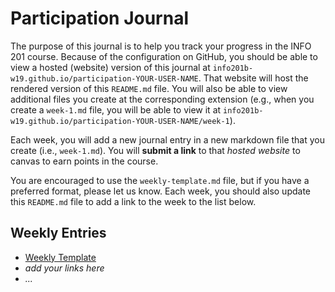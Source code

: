 # Participation Journal
The purpose of this journal is to help you track your progress in the INFO 201 course. Because of the configuration on GitHub, you should be able to view a hosted (website) version of this journal at `info201b-w19.github.io/participation-YOUR-USER-NAME`. That website will host the rendered version of this `README.md` file. You will also be able to view additional files you create at the corresponding extension (e.g., when you create a `week-1.md` file, you will be able to view it at `info201b-w19.github.io/participation-YOUR-USER-NAME/week-1`).

Each week, you will add a new journal entry in a new markdown file that you create (i.e., `week-1.md`). You will **submit a link** to that _hosted website_ to canvas to earn points in the course. 

You are encouraged to use the `weekly-template.md` file, but if you have a preferred format, please let us know. Each week, you should also update this `README.md` file to add a link to the week to the list below. 

## Weekly Entries
- [Weekly Template](weekly-template)
- _add your links here_
- _..._
